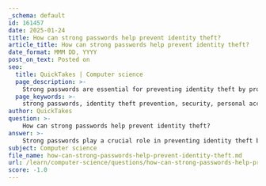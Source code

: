 ```yaml
---
_schema: default
id: 161457
date: 2025-01-24
title: How can strong passwords help prevent identity theft?
article_title: How can strong passwords help prevent identity theft?
date_format: MMM DD, YYYY
post_on_text: Posted on
seo:
  title: QuickTakes | Computer science
  page_description: >-
    Strong passwords are essential for preventing identity theft by protecting personal accounts and sensitive information through complexity, uniqueness, and regular updates, while also resisting common cyber attacks.
  page_keywords: >-
    strong passwords, identity theft prevention, security, personal accounts, cybercriminals, brute force, phishing attacks, password complexity, two-factor authentication, password management, sensitive information protection, cybersecurity, password updates, monitoring activity
author: QuickTakes
question: >-
    How can strong passwords help prevent identity theft?
answer: >-
    Strong passwords play a crucial role in preventing identity theft by enhancing the security of personal accounts and sensitive information. Here are several ways in which strong passwords contribute to this protection:\n\n1. **Complexity and Uniqueness**: Strong passwords are typically long and include a mix of uppercase and lowercase letters, numbers, and special characters. This complexity makes them difficult for attackers to guess or crack using brute force methods. Additionally, using unique passwords for each account ensures that if one password is compromised, it does not jeopardize other accounts.\n\n2. **Resistance to Common Attacks**: Many identity theft attempts involve common tactics such as phishing, where attackers trick users into revealing their passwords. A strong password that is not based on easily guessable information (like birthdays or common words) reduces the risk of falling victim to such attacks.\n\n3. **Protection Against Automated Tools**: Cybercriminals often use automated tools to test large numbers of passwords against accounts. Strong passwords, especially those that are lengthy and complex, significantly increase the time and resources required for these tools to succeed, thereby acting as a deterrent.\n\n4. **Regular Updates**: Regularly changing passwords can further enhance security. This practice limits the window of opportunity for an attacker who may have obtained a password through various means. Implementing a policy of changing passwords every 60 to 90 days is a recommended practice.\n\n5. **Two-Factor Authentication (2FA)**: While not directly related to the password itself, enabling two-factor authentication adds an extra layer of security. Even if a strong password is compromised, the additional verification step can prevent unauthorized access.\n\n6. **Awareness of Synchronization Risks**: Users should be cautious about synchronizing passwords across devices, as this can inadvertently expose them to unauthorized users. Strong passwords help mitigate risks associated with shared or public devices.\n\n7. **Monitoring and Reporting**: Regularly checking transaction history and reporting suspicious activity can be more effective when strong passwords are in place. If an account is compromised, having a strong password can limit the extent of the damage.\n\nIn summary, strong passwords are a foundational element of cybersecurity that helps protect personal data from identity theft. By ensuring that passwords are complex, unique, and regularly updated, individuals can significantly reduce their vulnerability to attacks.
subject: Computer science
file_name: how-can-strong-passwords-help-prevent-identity-theft.md
url: /learn/computer-science/questions/how-can-strong-passwords-help-prevent-identity-theft
score: -1.0
---
```


&nbsp;